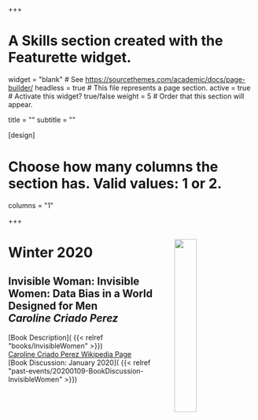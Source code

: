 +++
# A Skills section created with the Featurette widget.
widget = "blank"  # See https://sourcethemes.com/academic/docs/page-builder/
headless = true  # This file represents a page section.
active = true  # Activate this widget? true/false
weight = 5  # Order that this section will appear.

title = ""
subtitle = ""

[design]
  # Choose how many columns the section has. Valid values: 1 or 2.
  columns = "1"



+++

<img alt = '' width='30%' src='gallery/commonreading.jpg' align="right" style="margin:15px;"/> 
<h1> Winter 2020 </h1>
<h2>
<b> Invisible Woman: Invisible Women: Data Bias in a World Designed for Men </b>
<br>
<i> Caroline Criado Perez </i>
</h2>

[Book Description]( {{< relref "books/InvisibleWomen" >}})  
[Caroline Criado Perez Wikipedia Page](https://en.wikipedia.org/wiki/Caroline_Criado-Perez)  
[Book Discussion: January 2020]( {{< relref "past-events/20200109-BookDiscussion-InvisibleWomen" >}})



